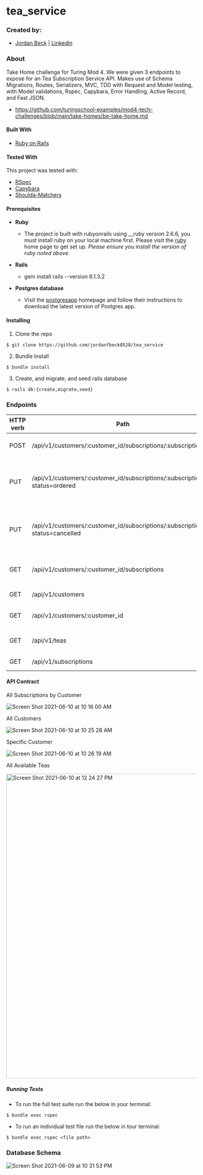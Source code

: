 # tea_service

### Created by:

- [Jordan Beck](https://github.com/jordanfbeck0528) | [LinkedIn](https://www.linkedin.com/in/jordan-f-beck/)

### About

Take Home challenge for Turing Mod 4. We were given 3 endpoints to expose for an Tea Subscription Service API. Makes use of Schema Migrations, Routes, Serializers, MVC, TDD with Request and Model testing, with Model validations, Rspec, Capybara, Error Handling, Active Record, and Fast JSON.  

- https://github.com/turingschool-examples/mod4-tech-challenges/blob/main/take-homes/be-take-home.md

#### Built With

* [Ruby on Rails](https://rubyonrails.org)


#### Tested With

This project was tested with:
* [RSpec](https://rspec.info/)
* [Capybara](https://github.com/teamcapybara/capybara)
* [Shoulda-Matchers](https://github.com/thoughtbot/shoulda-matchers)

#### Prerequisites

* __Ruby__

  - The project is built with rubyonrails using __ruby version 2.6.6, you must install ruby on your local machine first. Please visit the [ruby](https://www.ruby-lang.org/en/documentation/installation/) home page to get set up. _Please ensure you install the version of ruby noted above._

* __Rails__

  - gem install rails --version 6.1.3.2

* __Postgres database__

  - Visit the [postgresapp](https://postgresapp.com/downloads.html) homepage and follow their instructions to download the latest version of Postgres app.

#### Installing

1. Clone the repo
  ```
  $ git clone https://github.com/jordanfbeck0528/tea_service
  ```

2. Bundle Install
  ```
  $ bundle install
  ```

3. Create, and migrate, and seed rails database
  ```
  $ rails db:{create,migrate,seed}
  ```


### Endpoints

HTTP verb   | Path                                                                           | Use
------------|--------------------------------------------------------------------------------|-------------------------------------------
POST        | /api/v1/customers/:customer_id/subscriptions/:subscription_id                  | Create a subscription for Customer
PUT         | /api/v1/customers/:customer_id/subscriptions/:subscription_id?status=ordered   | Update a customer's tea subscription status to ordered)
PUT         | /api/v1/customers/:customer_id/subscriptions/:subscription_id?status=cancelled | Update a customer's tea subscription status to cancelled)
GET         | /api/v1/customers/:customer_id/subscriptions                                   | See customer's total subscriptions
GET         | /api/v1/customers                                                              | View all customer's
GET         | /api/v1/customers/:customer_id                                                 | View one customer's info
GET         | /api/v1/teas                                                                   | View all available teas
GET         | /api/v1/subscriptions                                                          | View all subscriptions


#### API Contract

All Subscriptions by Customer

![Screen Shot 2021-06-10 at 10 16 00 AM](https://user-images.githubusercontent.com/68141454/121560578-e492ae80-c9d4-11eb-8ecf-99f1978ed8dd.png)

All Customers

![Screen Shot 2021-06-10 at 10 25 28 AM](https://user-images.githubusercontent.com/68141454/121561972-3ab42180-c9d6-11eb-9308-d5ab66ce6d0a.png)

Specific Customer

![Screen Shot 2021-06-10 at 10 26 19 AM](https://user-images.githubusercontent.com/68141454/121562040-4dc6f180-c9d6-11eb-97a9-b70c40f5fe3d.png)

All Available Teas

<img width="806" alt="Screen Shot 2021-06-10 at 12 24 27 PM" src="https://user-images.githubusercontent.com/68141454/121577500-cdf55300-c9e6-11eb-8ac8-4bcdf753ac0b.png">


##### Running Tests
- To run the full test suite run the below in your terminal:
```
$ bundle exec rspec
```
- To run an individual test file run the below in tour terminal:
```
$ bundle exec rspec <file path>
```


### Database Schema

![Screen Shot 2021-06-09 at 10 31 53 PM](https://user-images.githubusercontent.com/68141454/121465138-7fa66c80-c972-11eb-93b5-b7bc418d9e76.png)
